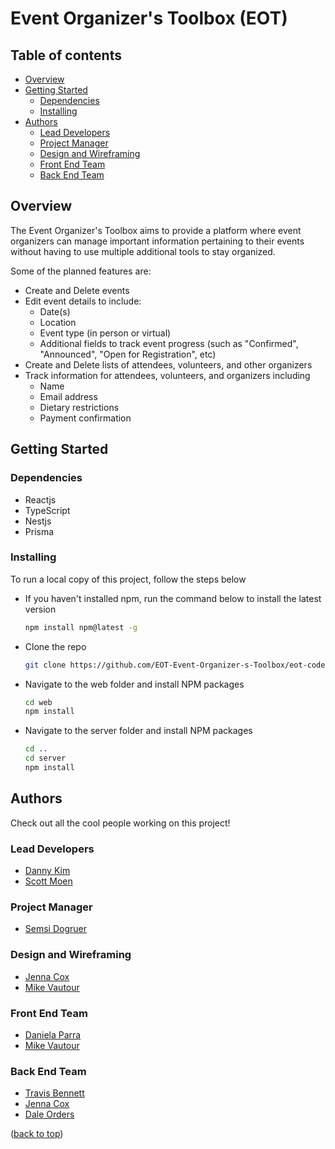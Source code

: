 # Event Organizer's Toolbox (EOT)

## Table of contents

* [Overview](#overview)
* [Getting Started](#getting-started)
  * [Dependencies](#dependencies)
  * [Installing](#installing)
* [Authors](#authors)
  * [Lead Developers](#lead-developers)
  * [Project Manager](#project-manager)
  * [Design and Wireframing](#design-and-wireframing)
  * [Front End Team](#front-end-team)
  * [Back End Team](#back-end-team)


## Overview
The Event Organizer's Toolbox aims to provide a platform where event organizers can manage important information pertaining to their events without having to use multiple additional tools to stay organized.

Some of the planned features are: 

* Create and Delete events
* Edit event details to include: 
    * Date(s)
    * Location
    * Event type (in person or virtual)
    * Additional fields to track event progress (such as "Confirmed", "Announced", "Open for Registration", etc)
* Create and Delete lists of attendees, volunteers, and other organizers
* Track information for attendees, volunteers, and organizers including
    * Name
    * Email address
    * Dietary restrictions
    * Payment confirmation

## Getting Started

### Dependencies

* Reactjs
* TypeScript
* Nestjs
* Prisma

### Installing

To run a local copy of this project, follow the steps below

* If you haven't installed npm, run the command below to install the latest version
    ```sh
    npm install npm@latest -g
    ```
* Clone the repo
    ```sh
    git clone https://github.com/EOT-Event-Organizer-s-Toolbox/eot-codebase.git
    ```
* Navigate to the web folder and install NPM packages
    ```sh
    cd web
    npm install
    ```
* Navigate to the server folder and install NPM packages
    ```sh
    cd ..
    cd server
    npm install
    ```

## Authors

Check out all the cool people working on this project!

### Lead Developers
* [Danny Kim](https://github.com/0916dhkim) 
* [Scott Moen](https://github.com/skmoen)

### Project Manager
* [Semsi Dogruer](https://www.linkedin.com/in/semsi-dogruer/)

### Design and Wireframing
* [Jenna Cox](https://github.com/Jenna59)
* [Mike Vautour](https://github.com/igMike-V)

### Front End Team
* [Daniela Parra](https://github.com/parradaniela)
* [Mike Vautour](https://github.com/igMike-V)

### Back End Team
* [Travis Bennett](https://github.com/one2code)
* [Jenna Cox](https://github.com/Jenna59)
* [Dale Orders](https://github.com/DaleOrders)

<p align="left">(<a href="#readme-top">back to top</a>)</p>
